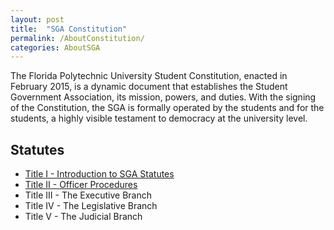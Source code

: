 ```yaml
---
layout: post
title:  "SGA Constitution"
permalink: /AboutConstitution/
categories: AboutSGA
---
```

The Florida Polytechnic University Student Constitution, enacted in February 2015, is a dynamic document that establishes the Student Government Association, its mission, powers, and duties. With the signing of the Constitution, the SGA is formally operated by the students and for the students, a highly visible testament to democracy at the university level.

## Statutes
- [Title I - Introduction to SGA Statutes](/Statutes/TitleI/)
- [Title II - Officer Procedures](/Statutes/TitleII/)
- Title III - The Executive Branch
- Title IV - The Legislative Branch
- Title V - The Judicial Branch